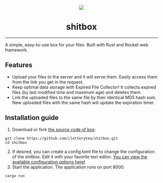 <div align="center">
   <img src="https://emojipedia-us.s3.dualstack.us-west-1.amazonaws.com/thumbs/160/microsoft/74/package_1f4e6.png" />
   <h1>shitbox</h1>
   <!--<a href="https://github.com/ilotterytea/box/actions/workflows/release.yml"><img alt="Build status" title="Build status" src="https://github.com/ilotterytea/box/actions/workflows/release.yml/badge.svg" /></a>-->
   <hr>
</div>

A simple, easy-to-use box for your files. Built with Rust and Rocket web framework.

## Features

+ Upload your files to the server and it will serve them. Easily access them from the link you get in the request.
+ Keep optimal data storage with Expired File Collector! It collects expired files (by last modified time and maximum age) and deletes them.
+ Link the uploaded files to the same file by their identical MD5 hash sum. New uploaded files with the same hash will update the expiration timer.

## Installation guide

1. Download or fork [the source code of box](https://github.com/ilotterytea/shitbox):

```shell
git clone https://github.com/ilotterytea/shitbox.git
cd shitbox
```

2. If desired, you can create a config.toml file to change the configuration of the shitbox.
   Edit it with your favorite text editor. [You can view the available configuration options here!](https://github.com/ilotterytea/box/wiki/Configuration)
3. Start the application. The application runs on port 8000.

```shell
cargo run
```
